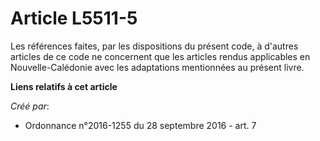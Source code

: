 # Article L5511-5

Les références faites, par les dispositions du présent code, à d'autres articles de ce code ne concernent que les articles
rendus applicables en Nouvelle-Calédonie avec les adaptations mentionnées au présent livre.

**Liens relatifs à cet article**

_Créé par_:

  - Ordonnance n°2016-1255 du 28 septembre 2016 - art. 7
